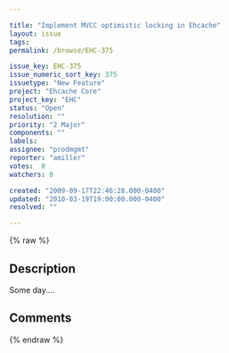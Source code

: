 ```yaml
---

title: "Implement MVCC optimistic locking in Ehcache"
layout: issue
tags: 
permalink: /browse/EHC-375

issue_key: EHC-375
issue_numeric_sort_key: 375
issuetype: "New Feature"
project: "Ehcache Core"
project_key: "EHC"
status: "Open"
resolution: ""
priority: "2 Major"
components: ""
labels: 
assignee: "prodmgmt"
reporter: "amiller"
votes:  0
watchers: 0

created: "2009-09-17T22:46:28.000-0400"
updated: "2010-03-19T19:00:00.000-0400"
resolved: ""

---
```




{% raw %}



## Description

<div markdown="1" class="description">

Some day....

</div>

## Comments



{% endraw %}
